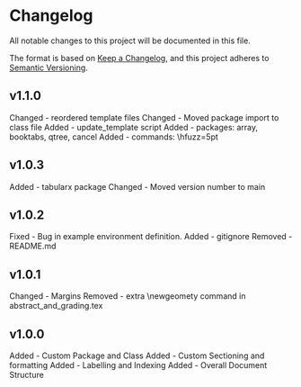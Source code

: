 # Changelog

All notable changes to this project will be documented in this file.

The format is based on [Keep a Changelog](https://keepachangelog.com/en/1.1.0/),
and this project adheres to [Semantic Versioning](https://semver.org/spec/v2.0.0.html).

<!--TYPES OF CHANGES:-->

<!-- Added - for new features.
Changed - for changes in existing functionality.
Deprecated - for soon-to-be removed features.
Removed - for now removed features.
Fixed - for any bug fixes.
Security - in case of vulnerabilities. -->

<!--Checklist-->
<!-- Update version number in main -->
<!-- write changelog -->
<!-- Commit all changes -->

## v1.1.0
Changed - reordered template files 
Changed - Moved package import to class file
Added - update_template script
Added - packages: array, booktabs, qtree, cancel
Added - commands: \hfuzz=5pt


## v1.0.3
Added - tabularx package
Changed - Moved version number to main

## v1.0.2
Fixed - Bug in example environment definition.
Added - gitignore
Removed - README.md

## v1.0.1
Changed - Margins
Removed - extra \newgeomety command in abstract_and_grading.tex

## v1.0.0
Added - Custom Package and Class
Added - Custom Sectioning and formatting
Added - Labelling and Indexing
Added - Overall Document Structure
